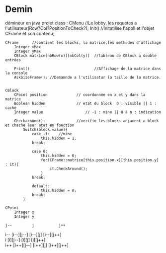 # Demin
démineur en java projet
class :
	CMenu		//Le lobby, les requetes a l'utilisateur(Row?Col?PositionToCheck?);
		Init()	//Initatilise l'appli et l'objet CFrame et son contenu;
		
		
	
	CFrame		//contient les blocks, la matrice,les methodes d'affichage
		Integer xMax
		Integer yMax
		CBlock matrice[nbRow(x)][nbCol(y)]  //tableau de CBlock a double entrées 
		
		Print()								//Affichage de la matrice dans la console
		AskSizeFrame();	//Demamnde a l'utilisatur la taille de la matrice.
		
				
	CBlock	
		CPoint position 			// coordonnée en x et y dans la matrice
		Boolean hidden				// etat du block  0 : visible || 1 : caché
		Integer value					// -1 : mine || 0 à n : indication
		
		Checkaround():				//verifie les blocks adjacent a block et chache leur etat en fonction
			Switch(block.value){
				case -1:	//mine
					this.hidden = 1;
				break;
				
				case 0:
					this.hidden = 0;
					for(CFrame::matrice[this.position.x][this.position.y] : it){
						it.CheckAround();
					}
				break;
				
				default:
					this.hidden = 0;
				break;
			}
				
	CPoint
		Integer x
		Integer y
		
	j--	  		j	        j++
	
i--	[i--][j--]  [i--][j] [i--][j++]		
i	 [i][j--] 	 [i][j]   [i][j++]	
i++	[i++][j--]  [i++][j] [i++][j++]
	

